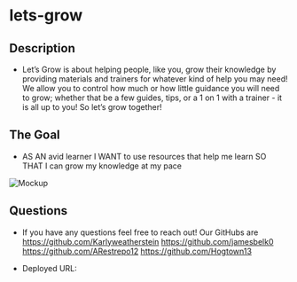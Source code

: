 # lets-grow

## Description

- Let’s Grow is about helping people, like you, grow their knowledge by providing materials and trainers for whatever kind of help you may need! We allow you to control how much or how little guidance you will need to grow; whether that be a few guides, tips, or a 1 on 1 with a trainer - it is all up to you! So let’s grow together!

## The Goal

- AS AN avid learner
  I WANT to use resources that help me learn
  SO THAT I can grow my knowledge at my pace

![Mockup]()

## Questions

- If you have any questions feel free to reach out! Our GitHubs are
  https://github.com/Karlyweatherstein
  https://github.com/jamesbelk0
  https://github.com/ARestrepo12
  https://github.com/Hogtown13

- Deployed URL:
